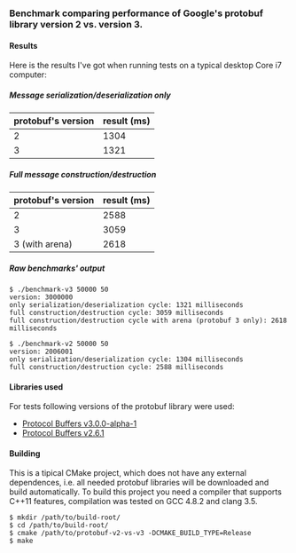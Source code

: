 ### Benchmark comparing performance of Google's protobuf library version 2 vs. version 3.

#### Results

Here is the results I've got when running tests on a typical desktop Core i7 computer:

##### Message serialization/deserialization only

| protobuf's version | result (ms) |
| ------------------ | ----------- |
|          2         |   1304      |
|          3         |   1321      |

##### Full message construction/destruction

| protobuf's version | result (ms) |
| ------------------ | ----------- |
|          2         |   2588      |
|          3         |   3059      |
|  3 (with arena)    |   2618      |


##### Raw benchmarks' output

```
$ ./benchmark-v3 50000 50
version: 3000000
only serialization/deserialization cycle: 1321 milliseconds
full construction/destruction cycle: 3059 milliseconds
full construction/destruction cycle with arena (protobuf 3 only): 2618 milliseconds
```

```
$ ./benchmark-v2 50000 50
version: 2006001
only serialization/deserialization cycle: 1304 milliseconds
full construction/destruction cycle: 2588 milliseconds
```

#### Libraries used

For tests following versions of the protobuf library were used:

* [Protocol Buffers v3.0.0-alpha-1](https://github.com/google/protobuf/releases/tag/v3.0.0-alpha-1)
* [Protocol Buffers v2.6.1](https://github.com/google/protobuf/releases/tag/v2.6.1)

#### Building
This is a tipical CMake project, which does not have any external dependences, i.e. all needed
protobuf libraries will be downloaded and build automatically. To build this project you need a
compiler that supports C++11 features, compilation was tested on GCC 4.8.2 and clang 3.5.

```
$ mkdir /path/to/build-root/
$ cd /path/to/build-root/
$ cmake /path/to/protobuf-v2-vs-v3 -DCMAKE_BUILD_TYPE=Release
$ make
```
